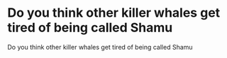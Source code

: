 # Do you think other killer whales get tired of being called Shamu

Do you think other killer whales get tired of being called Shamu
